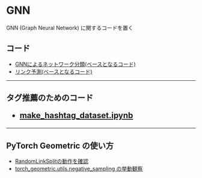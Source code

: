 # GNN
GNN (Graph Neural Network) に関するコードを置く

<h2>コード</h2>
<ul>
  <li><a href="GNN_graph_classification_base.ipynb">GNNによるネットワーク分類(ベースとなるコード)</a>
  <li><a href="GNN_link_prediction_base.ipynb">リンク予測(ベースとなるコード)</a>
</ul>

<hr>

<h2>タグ推薦のためのコード
<ul>
<li><a href="make_hashtag_dataset.ipynb">make_hashtag_dataset.ipynb</a>
</ul>

<hr>

<h2>PyTorch Geometric の使い方</h2>
<ul>
  <li><a href="RandomLinkSplit_動作チェック.ipynb">RandomLinkSplitの動作を確認</a>
  <li><a href="negative_sampling_挙動観察.ipynb">torch_geometric.utils.negative_sampling の挙動観察</a>
</ul>
  

